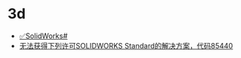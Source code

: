 # 3d

- [✅SolidWorks#](https://mp.weixin.qq.com/mp/appmsgalbum?__biz=Mzk4ODQ3MzgzNw==&action=getalbum&album_id=3997211710846205957&scene=21#wechat_redirect)
- [无法获得下列许可SOLIDWORKS Standard的解决方案，代码85440](https://www.bilibili.com/opus/1066411667757203481)
